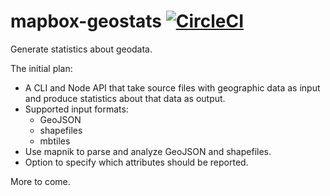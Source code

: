 # mapbox-geostats [![CircleCI](https://circleci.com/gh/mapbox/mapbox-geostats.svg?style=svg)](https://circleci.com/gh/mapbox/mapbox-geostats)

Generate statistics about geodata.

The initial plan:

- A CLI and Node API that take source files with geographic data as input and produce statistics about that data as output.
- Supported input formats:
  - GeoJSON
  - shapefiles
  - mbtiles
- Use mapnik to parse and analyze GeoJSON and shapefiles.
- Option to specify which attributes should be reported.

More to come.
